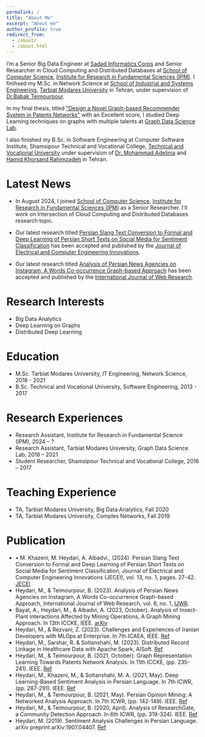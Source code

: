 ```yaml
---
permalink: /
title: "About Me"
excerpt: "About me"
author_profile: true
redirect_from: 
  - /about/
  - /about.html
---
```


I’m a Senior Big Data Engineer at [Sadad Informatics Corps](https://sadad.co.ir/En/) and Senior Researcher in Cloud Computing and Distributed Databases at [School of Computer Science](https://cs.ipm.ac.ir/), [Institute for Research in Fundamental Sciences (IPM)](https://ipm.ac.ir/). I finihsed my M.Sc. in Network Science at [School of Industrial and Systems Engineering](https://ise.modares.ac.ir/), [Tarbiat Modares University](https://www.modares.ac.ir) in Tehran, under supervision of [Dr.Babak Teimourpour](https://www.modares.ac.ir/~b.teimourpour). <br> 

In my final thesis, titled ["Design a Novel Graph-based Recommender System in Patents Networks"](https://parseh.modares.ac.ir/thesis.php?id=10002924&sid=1&slc_lang=en) with an Excellent score, I studied Deep Learning techniques on graphs with multiple talents at [Graph Data Science Lab](GraphDataScience.github.io). <br>

I also finished my B.Sc. in Software Engineering at Computer Software Institute, Shamsipour Technical and Vocational College, [Technical and Vocational University](https://tvu.ac.ir/) under supervision of [Dr. Mohammad Adelinia](https://shamsipour.tvu.ac.ir/adelinia) and [Hamid Khorsand Rahimzadeh](https://www.sadra.ac.ir/showteacher1.php?id=44) in Tehran.

Latest News
======
* In August 2024, I joined [School of Computer Science](https://cs.ipm.ac.ir/), [Institute for Research in Fundamental Sciences (IPM)](https://ipm.ac.ir/) as a Senior Researcher. I'll work on Intersection of Cloud Computing and Distributed Databases research topic.

* Our latest research titled [Persian Slang Text Conversion to Formal and Deep Learning of Persian Short Texts on Social Media for Sentiment Classification](https://jecei.sru.ac.ir/article_2172.html) has been accepted and published by the [Journal of Electrical and Computer Engineering Innovations](https://jecei.sru.ac.ir/).

* Our latest research titled [Analysis of Persian News Agencies on Instagram, A Words Co-occurrence Graph-based Approach](https://ijwr.usc.ac.ir/article_186781.html) has been accepted and published by the [International Journal of Web Research](https://ijwr.usc.ac.ir/).

Research Interests
======
* Big Data Analytics
* Deep Learning on Graphs
* Distributed Deep Learning

Education
======            
* M.Sc. Tarbiat Modares University, IT Engineering, Network Science, 2018 - 2021
* B.Sc. Technical and Vocational University, Software Engineering, 2013 - 2017

Research Experiences
======
* Research Assistant, Institute for Research in Fundamental Science (IPM), 2024 – ?
* Research Assistant, Tarbiat Modares University, Graph Data Science Lab, 2018 – 2021
* Student Researcher, Shamsipour Technical and Vocational College, 2016 – 2017

Teaching Experience
======
* TA, Tarbiat Modares University, Big Data Analytics, Fall 2020
* TA, Tarbiat Modares University, Complex Networks, Fall 2019

Publication
======
* •	M. Khazeni, M. Heydari, A. Albadvi., (2024). Persian Slang Text Conversion to Formal and Deep Learning of Persian Short Texts on Social Media for Sentiment Classification, Journal of Electrical and Computer Engineering Innovations (JECEI), vol. 13, no. 1, pages. 27-42. [JECEI](https://jecei.sru.ac.ir/article_2172.html)
* Heydari, M., & Teimourpour, B. (2023). Analysis of Persian News Agencies on Instagram, A Words Co-occurrence Graph-based Approach, International Journal of Web Research, vol. 6, no. 1, [IJWR](https://ijwr.usc.ac.ir/article_186781.html).
*	Bayat, A., Heydari, M., & Albadvi, A. (2023, October). Analysis of Insect-Plant Interactions Affected by Mining Operations, A Graph Mining Approach. In 13th ICCKE, IEEE. [arXiv](https://arxiv.org/abs/2308.04464)
*	Heydari, M., & Rezvani, Z. (2023). Challenges and Experiences of Iranian Developers with MLOps at Enterprise. In 7th ICAEA, IEEE. [Ref](https://www.researchgate.net/publication/375059615_Challenges_and_Experiences_of_Iranian_Developers_with_MLOps_at_Enterprise?)
*	Heydari, M., Sarshar, R. & Soltanshahi, M. (2023). Distributed Record Linkage in Healthcare Data with Apache Spark, AISoft. [Ref](https://www.researchgate.net/publication/375059486_Distributed_Record_Linkage_in_Healthcare_Data_with_Apache_Spark)
*	Heydari, M., & Teimourpour, B. (2021, October). Graph Representation Learning Towards Patents Network Analysis. In 11th ICCKE, (pp. 235-241). IEEE. [Ref](https://arxiv.org/abs/2309.13888)
*	Heydari, M., Khazeni, M., & Soltanshahi, M. A. (2021, May). Deep Learning-Based Sentiment Analysis in Persian Language. In 7th ICWR, (pp. 287-291). IEEE. [Ref](https://ieeexplore.ieee.org/document/9443152)
*	Heydari, M., & Teimourpour, B. (2021, May). Persian Opinion Mining: A Networked Analysis Approach. In 7th ICWR, (pp. 142-149). IEEE. [Ref](https://ieeexplore.ieee.org/document/9443158)
*	Heydari, M., & Teimourpour, B. (2020, April). Analysis of ResearchGate, a Community Detection Approach. In 6th ICWR, (pp. 319-324). IEEE. [Ref](https://arxiv.org/abs/2003.05591)
*	Heydari, M. (2019). Sentiment Analysis Challenges in Persian Language. arXiv preprint arXiv:1907.04407. [Ref](https://www.researchgate.net/publication/334388632_Sentiment_Analysis_Challenges_in_Persian_Language)
